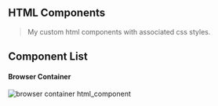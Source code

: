 ## HTML Components
> My custom html components with associated css styles.

## Component List

#### Browser Container 

![browser container html_component](https://raw.github.com/joegesualdo/html-css-components/master/browser-container.png)
